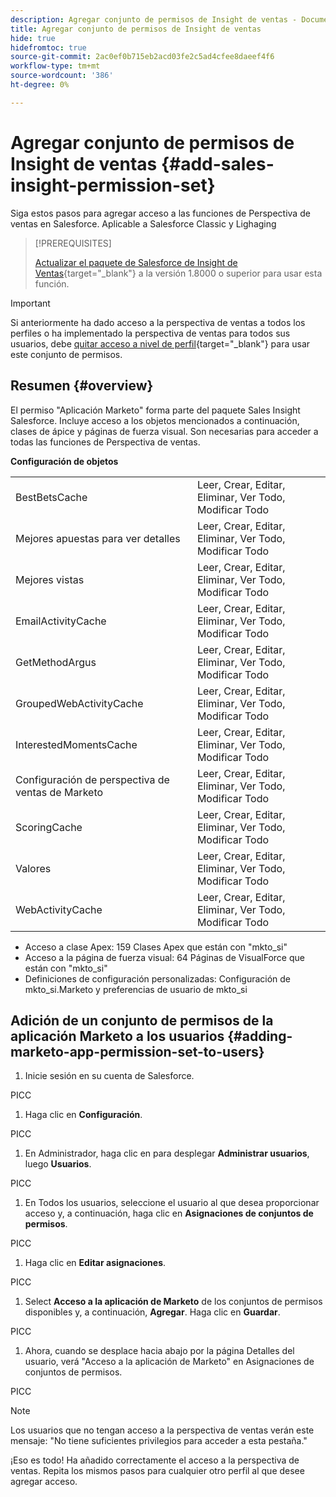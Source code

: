 ```yaml
---
description: Agregar conjunto de permisos de Insight de ventas - Documentos de Marketo - Documentación del producto
title: Agregar conjunto de permisos de Insight de ventas
hide: true
hidefromtoc: true
source-git-commit: 2ac0ef0b715eb2acd03fe2c5ad4cfee8daeef4f6
workflow-type: tm+mt
source-wordcount: '386'
ht-degree: 0%

---
```


# Agregar conjunto de permisos de Insight de ventas {#add-sales-insight-permission-set}

Siga estos pasos para agregar acceso a las funciones de Perspectiva de ventas en Salesforce. Aplicable a Salesforce Classic y Lighaging

>[!PREREQUISITES]
>
>[Actualizar el paquete de Salesforce de Insight de Ventas](/help/marketo/product-docs/marketo-sales-insight/msi-for-salesforce/upgrading/upgrading-your-msi-package.md){target=&quot;_blank&quot;} a la versión 1.8000 o superior para usar esta función.

>[!IMPORTANT]
>
>Si anteriormente ha dado acceso a la perspectiva de ventas a todos los perfiles o ha implementado la perspectiva de ventas para todos sus usuarios, debe [quitar acceso a nivel de perfil](/help/marketo/product-docs/marketo-sales-insight/msi-for-salesforce/configuration/remove-sales-insight-access.md){target=&quot;_blank&quot;} para usar este conjunto de permisos.

## Resumen {#overview}

El permiso &quot;Aplicación Marketo&quot; forma parte del paquete Sales Insight Salesforce. Incluye acceso a los objetos mencionados a continuación, clases de ápice y páginas de fuerza visual. Son necesarias para acceder a todas las funciones de Perspectiva de ventas.

**Configuración de objetos**

<table> 
 <tbody> 
 <tr> 
   <td>BestBetsCache</td> 
   <td>Leer, Crear, Editar, Eliminar, Ver Todo, Modificar Todo</td> 
  </tr> 
  <tr> 
   <td>Mejores apuestas para ver detalles</td> 
   <td>Leer, Crear, Editar, Eliminar, Ver Todo, Modificar Todo</td> 
  </tr> 
  <tr> 
   <td>Mejores vistas</td> 
   <td>Leer, Crear, Editar, Eliminar, Ver Todo, Modificar Todo</td> 
  </tr> 
  <tr> 
   <td>EmailActivityCache</td> 
   <td>Leer, Crear, Editar, Eliminar, Ver Todo, Modificar Todo</td> 
  </tr> 
  <tr> 
   <td>GetMethodArgus</td> 
   <td>Leer, Crear, Editar, Eliminar, Ver Todo, Modificar Todo</td> 
  </tr> 
  <tr> 
   <td>GroupedWebActivityCache</td> 
   <td>Leer, Crear, Editar, Eliminar, Ver Todo, Modificar Todo</td> 
  </tr> 
  <tr> 
   <td>InterestedMomentsCache</td> 
   <td>Leer, Crear, Editar, Eliminar, Ver Todo, Modificar Todo</td> 
  </tr> 
  <tr> 
   <td>Configuración de perspectiva de ventas de Marketo</td> 
   <td>Leer, Crear, Editar, Eliminar, Ver Todo, Modificar Todo</td> 
  </tr> 
  <tr> 
   <td>ScoringCache</td> 
   <td>Leer, Crear, Editar, Eliminar, Ver Todo, Modificar Todo</td> 
  </tr> 
  <tr> 
   <td>Valores</td> 
   <td>Leer, Crear, Editar, Eliminar, Ver Todo, Modificar Todo</td> 
  </tr> 
  <tr> 
   <td>WebActivityCache</td> 
   <td>Leer, Crear, Editar, Eliminar, Ver Todo, Modificar Todo</td> 
  </tr> 
 </tbody> 
</table>

* Acceso a clase Apex: 159 Clases Apex que están con &quot;mkto_si&quot;
* Acceso a la página de fuerza visual: 64 Páginas de VisualForce que están con &quot;mkto_si&quot;
* Definiciones de configuración personalizadas: Configuración de mkto_si.Marketo y preferencias de usuario de mkto_si

## Adición de un conjunto de permisos de la aplicación Marketo a los usuarios {#adding-marketo-app-permission-set-to-users}

1. Inicie sesión en su cuenta de Salesforce.

PICC

1. Haga clic en **Configuración**.

PICC

1. En Administrador, haga clic en para desplegar **Administrar usuarios**, luego **Usuarios**.

PICC

1. En Todos los usuarios, seleccione el usuario al que desea proporcionar acceso y, a continuación, haga clic en **Asignaciones de conjuntos de permisos**.

PICC

1. Haga clic en **Editar asignaciones**.

PICC

1. Select **Acceso a la aplicación de Marketo** de los conjuntos de permisos disponibles y, a continuación, **Agregar**. Haga clic en **Guardar**.

PICC

1. Ahora, cuando se desplace hacia abajo por la página Detalles del usuario, verá &quot;Acceso a la aplicación de Marketo&quot; en Asignaciones de conjuntos de permisos.

PICC

>[!NOTE]
>
>Los usuarios que no tengan acceso a la perspectiva de ventas verán este mensaje: &quot;No tiene suficientes privilegios para acceder a esta pestaña.&quot;

¡Eso es todo! Ha añadido correctamente el acceso a la perspectiva de ventas. Repita los mismos pasos para cualquier otro perfil al que desee agregar acceso.
